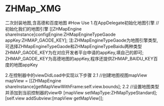 # ZHMap_XMG
二次封装地图,含高德和百度地图
#How Use
  1.在AppDelegate初始化地图引擎
  //初始化我们的地图引擎
    [[ZHMapEngine shareInstance]configEngine:ZHMapEngineTypeGaode appKey:ZHMAP_GAODE_KEY];
     注:ZHMapEngineTypeGaode为地图引擎类型,可选择ZHMapEngineTypeGaode和ZHMapEngineTypeBaidu两种类型
        ZHMAP_GAODE_KEY为在对应开发者平台申请的appKey,填自己的即可;  ZHMAP_GAODE_KEY为高德地图的appKey,程序还提供ZHMAP_BAIDU_KEY百度的地图appKey
        
  2.在控制器中的viewDidLoad中实现以下步骤
     2.1  //创建地图视图mapView
   mapView = [[ZHMapEngine shareInstance]getMapViewWithFrame:self.view.bounds];
     2.2  //设置地图类型并添加到当前控制器的view中
    [mapView setMapType:ZHMapTypeStandard];
    [self.view addSubview:[mapView getMapView]];
